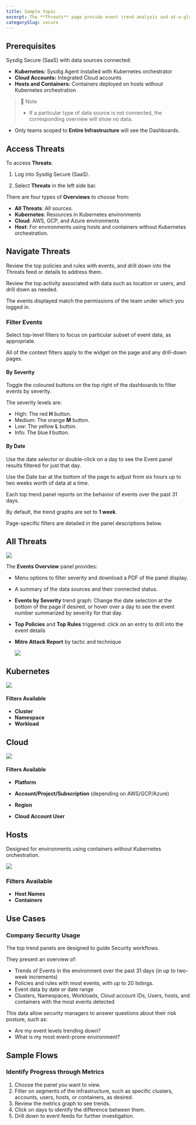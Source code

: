 ```yaml
---
title: Sample topic
excerpt: The **Threats** page provide event trend analysis and at-a-glance summaries of top policies, rules, namespaces, accounts, or users with event activity over the past 31 days. From the Overviews, you can drill down into specific event feeds and details to take action.
categorySlug: secure
---
```


## Prerequisites

Sysdig Secure (SaaS) with data sources connected:

* **Kubernetes:** Sysdig Agent installed with Kubernetes orchestrator
* **Cloud Accounts:** Integrated Cloud accounts
* **Hosts and Containers:** Containers deployed on hosts without Kubernetes orchestration

> 📘 Note
>
> * If a particular type of data source is not connected, the corresponding overview will show no data.
* Only teams scoped to **Entire Infrastructure** will see the Dashboards.

## Access Threats

To access **Threats**:

1. Log into Sysdig Secure (SaaS).

2. Select **Threats** in the left side bar.

There are four types of **Overviews** to choose from:

- **All Threats**: All sources.
- **Kubernetes**: Resources in Kubernetes environments
- **Cloud**: AWS, GCP, and Azure environments
- **Host**: For environments using hosts and containers without Kubernetes orchestration.


## Navigate Threats

Review the top policies and rules with events, and drill down into the Threats feed or details to address them. 

Review the top activity associated with data such as location or users,  and drill down as needed.

The events displayed match the permissions of the team under which you logged in. 

### Filter Events

Select top-level filters to focus on particular subset of event data, as appropriate. 

All of the context filters apply to the widget on the page and any drill-down pages. 

#### By Severity

Toggle the coloured buttons on the top right of the dashboards to filter events by severity.

The severity levels are:

- High: The red **H** button.
- Medium: The orange **M** button.
- Low: The yellow **L** button.
- Info: The blue **I** button.
  
#### By Date

Use the date selector or double-click on a day to see the Event panel results filtered for just that day. 

Use the Date bar at the bottom of the page to adjust from six hours up to two weeks worth of data at a time. 

Each top trend panel reports on the behavior of events over the past 31 days. 

By default, the trend graphs are set to **1 week**. 

Page-specific filters are detailed in the panel descriptions below.

## All Threats

![](/image/events_overview.png)

The **Events Overview** panel provides: 

* Menu options to filter severity and download a PDF of the panel display.

* A summary of the  data sources and their connected status.

* **Events by Severity** trend graph: Change the date selection at the bottom of the page if desired, or hover over a day to see the event number summarized by severity for that day.

* **Top Policies** and **Top Rules** triggered: click on an entry to drill into the event details

* **Mitre Attack Report** by tactic and technique

  ![](/image/event_dash_mitre.png)

## Kubernetes

![](/image/k8_events.png)

#### Filters Available

* **Cluster**
* **Namespace**
* **Workload**

## Cloud

![](/image/cloud_dash.png)

#### Filters Available

*  **Platform**

*  **Account/Project/Subscription** (depending on AWS/GCP/Azure)

*  **Region** 
*  **Cloud Account User**

## Hosts

Designed for environments using containers without Kubernetes orchestration.

![](/image/hce.png)

### Filters Available

* **Host Names**
* **Containers**

## Use Cases

### Company Security Usage 

The top trend panels are designed to guide Security workflows. 

They present an overview of:

* Trends of Events in the environment over the past 31 days (in up to two-week increments)
* Policies and rules with most events, with up to 20 listings.
* Event data by date or date range 
* Clusters, Namespaces, Workloads, Cloud account IDs, Users, hosts, and containers with the most events detected

This data allow security managers to answer questions about their risk posture, such as: 

- Are my event levels trending down?
- What is my most event-prone environment?

## Sample Flows

### Identify Progress through Metrics

1. Choose the panel you want to view.
2. Filter on  segments of the infrastructure, such as specific clusters, accounts, users, hosts, or containers, as desired. 
3. Review the metrics graph to see trends. 
4. Click on days to identify the difference between them. 
5. Drill down to event feeds for further investigation. 